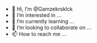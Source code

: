 - 👋 Hi, I’m @Gamzekrsklck
- 👀 I’m interested in ...
- 🌱 I’m currently learning ...
- 💞️ I’m looking to collaborate on ...
- 📫 How to reach me ...

<!---
Gamzekrsklck/Gamzekrsklck is a ✨ special ✨ repository because its `README.md` (this file) appears on your GitHub profile.
You can click the Preview link to take a look at your changes.
--->
